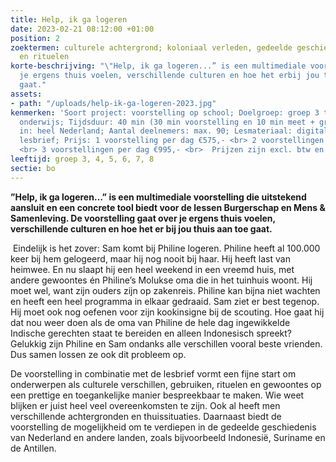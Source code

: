 ```yaml
---
title: Help, ik ga logeren
date: 2023-02-21 08:12:00 +01:00
position: 2
zoektermen: culturele achtergrond; koloniaal verleden, gedeelde geschiedenis, gebruiken
  en rituelen
korte-beschrijving: "\"Help, ik ga logeren...” is een multimediale voorstelling over
  je ergens thuis voelen, verschillende culturen en hoe het erbij jou thuis aan toe
  gaat."
assets:
- path: "/uploads/help-ik-ga-logeren-2023.jpg"
kenmerken: 'Soort project: voorstelling op school; Doelgroep: groep 3 t/m 8 ook speciaal
  onderwijs; Tijdsduur: 40 min (30 min voorstelling en 10 min meet + greet); Aangeboden
  in: heel Nederland; Aantal deelnemers: max. 90; Lesmateriaal: digitale interactieve
  lesbrief; Prijs: 1 voorstelling per dag €575,- <br> 2 voorstellingen per dag €835,-
  <br> 3 voorstellingen per dag €995,- <br>  Prijzen zijn excl. btw en excl. reiskosten; '
leeftijd: groep 3, 4, 5, 6, 7, 8
sectie: bo
---
```


**”Help, ik ga logeren…” is een multimediale voorstelling die uitstekend aansluit en een concrete tool biedt voor de lessen Burgerschap en Mens & Samenleving. De voorstelling gaat over je ergens thuis voelen, verschillende culturen en hoe het er bij jou thuis aan toe gaat.**

 Eindelijk is het zover: Sam komt bij Philine logeren. Philine heeft al 100.000 keer bij hem gelogeerd, maar hij nog nooit bij haar. Hij heeft last van heimwee. En nu slaapt hij een heel weekend in een vreemd huis, met andere gewoontes én Philine’s Molukse oma die in het tuinhuis woont. Hij moet wel, want zijn ouders zijn op zakenreis. Philine kan bijna niet wachten en heeft een heel programma in elkaar gedraaid. Sam ziet er best tegenop. Hij moet ook nog oefenen voor zijn kookinsigne bij de scouting. Hoe gaat hij dat nou weer doen als de oma van Philine de hele dag ingewikkelde Indische gerechten staat te bereiden en alleen Indonesisch spreekt? Gelukkig zijn Philine en Sam ondanks alle verschillen vooral beste vrienden. Dus samen lossen ze ook dit probleem op.

De voorstelling in combinatie met de lesbrief vormt een fijne start om onderwerpen als culturele verschillen, gebruiken, rituelen en gewoontes op een prettige en toegankelijke manier bespreekbaar te maken. Wie weet blijken er juist heel veel overeenkomsten te zijn. Ook al heeft men verschillende achtergronden en thuissituaties. Daarnaast biedt de voorstelling de mogelijkheid om te verdiepen in de gedeelde geschiedenis van Nederland en andere landen, zoals bijvoorbeeld Indonesië, Suriname en de Antillen. 